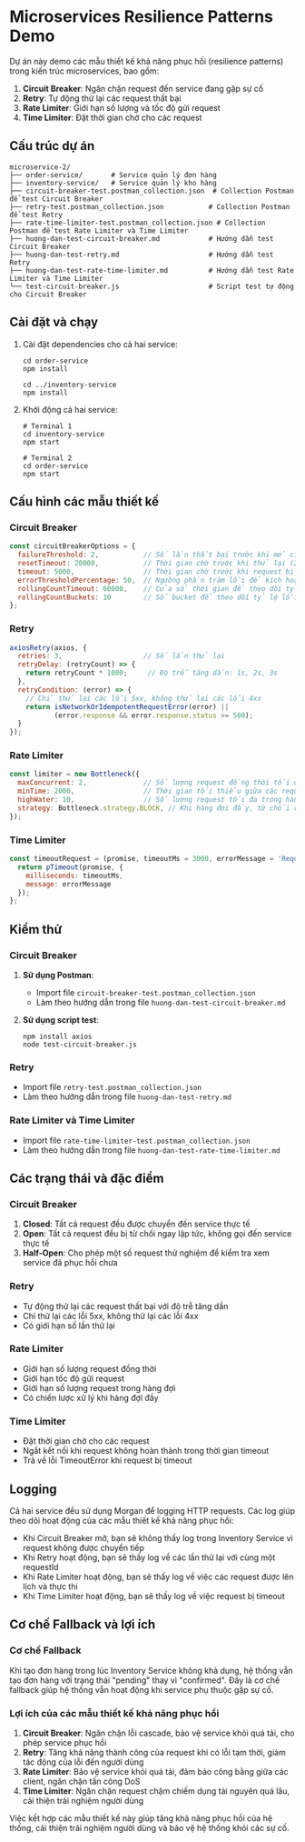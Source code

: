 # Microservices Resilience Patterns Demo

Dự án này demo các mẫu thiết kế khả năng phục hồi (resilience patterns) trong kiến trúc microservices, bao gồm:

1. **Circuit Breaker**: Ngăn chặn request đến service đang gặp sự cố
2. **Retry**: Tự động thử lại các request thất bại
3. **Rate Limiter**: Giới hạn số lượng và tốc độ gửi request
4. **Time Limiter**: Đặt thời gian chờ cho các request

## Cấu trúc dự án

```
microservice-2/
├── order-service/       # Service quản lý đơn hàng
├── inventory-service/   # Service quản lý kho hàng
├── circuit-breaker-test.postman_collection.json  # Collection Postman để test Circuit Breaker
├── retry-test.postman_collection.json           # Collection Postman để test Retry
├── rate-time-limiter-test.postman_collection.json # Collection Postman để test Rate Limiter và Time Limiter
├── huong-dan-test-circuit-breaker.md            # Hướng dẫn test Circuit Breaker
├── huong-dan-test-retry.md                      # Hướng dẫn test Retry
├── huong-dan-test-rate-time-limiter.md          # Hướng dẫn test Rate Limiter và Time Limiter
└── test-circuit-breaker.js                      # Script test tự động cho Circuit Breaker
```

## Cài đặt và chạy

1. Cài đặt dependencies cho cả hai service:
   ```
   cd order-service
   npm install

   cd ../inventory-service
   npm install
   ```

2. Khởi động cả hai service:
   ```
   # Terminal 1
   cd inventory-service
   npm start

   # Terminal 2
   cd order-service
   npm start
   ```

## Cấu hình các mẫu thiết kế

### Circuit Breaker

```javascript
const circuitBreakerOptions = {
  failureThreshold: 2,           // Số lần thất bại trước khi mở circuit
  resetTimeout: 20000,           // Thời gian chờ trước khi thử lại (20 giây)
  timeout: 5000,                 // Thời gian chờ trước khi request bị coi là thất bại
  errorThresholdPercentage: 50,  // Ngưỡng phần trăm lỗi để kích hoạt circuit
  rollingCountTimeout: 60000,    // Cửa sổ thời gian để theo dõi tỷ lệ lỗi (1 phút)
  rollingCountBuckets: 10        // Số bucket để theo dõi tỷ lệ lỗi
};
```

### Retry

```javascript
axiosRetry(axios, {
  retries: 3,                    // Số lần thử lại
  retryDelay: (retryCount) => {
    return retryCount * 1000;     // Độ trễ tăng dần: 1s, 2s, 3s
  },
  retryCondition: (error) => {
    // Chỉ thử lại các lỗi 5xx, không thử lại các lỗi 4xx
    return isNetworkOrIdempotentRequestError(error) ||
           (error.response && error.response.status >= 500);
  }
});
```

### Rate Limiter

```javascript
const limiter = new Bottleneck({
  maxConcurrent: 2,              // Số lượng request đồng thời tối đa
  minTime: 2000,                 // Thời gian tối thiểu giữa các request (5 requests/10 giây)
  highWater: 10,                 // Số lượng request tối đa trong hàng đợi
  strategy: Bottleneck.strategy.BLOCK, // Khi hàng đợi đầy, từ chối request mới
});
```

### Time Limiter

```javascript
const timeoutRequest = (promise, timeoutMs = 3000, errorMessage = 'Request timed out') => {
  return pTimeout(promise, {
    milliseconds: timeoutMs,
    message: errorMessage
  });
};
```

## Kiểm thử

### Circuit Breaker

1. **Sử dụng Postman**:
   - Import file `circuit-breaker-test.postman_collection.json`
   - Làm theo hướng dẫn trong file `huong-dan-test-circuit-breaker.md`

2. **Sử dụng script test**:
   ```
   npm install axios
   node test-circuit-breaker.js
   ```

### Retry

- Import file `retry-test.postman_collection.json`
- Làm theo hướng dẫn trong file `huong-dan-test-retry.md`

### Rate Limiter và Time Limiter

- Import file `rate-time-limiter-test.postman_collection.json`
- Làm theo hướng dẫn trong file `huong-dan-test-rate-time-limiter.md`

## Các trạng thái và đặc điểm

### Circuit Breaker

1. **Closed**: Tất cả request đều được chuyển đến service thực tế
2. **Open**: Tất cả request đều bị từ chối ngay lập tức, không gọi đến service thực tế
3. **Half-Open**: Cho phép một số request thử nghiệm để kiểm tra xem service đã phục hồi chưa

### Retry

- Tự động thử lại các request thất bại với độ trễ tăng dần
- Chỉ thử lại các lỗi 5xx, không thử lại các lỗi 4xx
- Có giới hạn số lần thử lại

### Rate Limiter

- Giới hạn số lượng request đồng thời
- Giới hạn tốc độ gửi request
- Giới hạn số lượng request trong hàng đợi
- Có chiến lược xử lý khi hàng đợi đầy

### Time Limiter

- Đặt thời gian chờ cho các request
- Ngắt kết nối khi request không hoàn thành trong thời gian timeout
- Trả về lỗi TimeoutError khi request bị timeout

## Logging

Cả hai service đều sử dụng Morgan để logging HTTP requests. Các log giúp theo dõi hoạt động của các mẫu thiết kế khả năng phục hồi:

- Khi Circuit Breaker mở, bạn sẽ không thấy log trong Inventory Service vì request không được chuyển tiếp
- Khi Retry hoạt động, bạn sẽ thấy log về các lần thử lại với cùng một requestId
- Khi Rate Limiter hoạt động, bạn sẽ thấy log về việc các request được lên lịch và thực thi
- Khi Time Limiter hoạt động, bạn sẽ thấy log về việc request bị timeout

## Cơ chế Fallback và lợi ích

### Cơ chế Fallback

Khi tạo đơn hàng trong lúc Inventory Service không khả dụng, hệ thống vẫn tạo đơn hàng với trạng thái "pending" thay vì "confirmed". Đây là cơ chế fallback giúp hệ thống vẫn hoạt động khi service phụ thuộc gặp sự cố.

### Lợi ích của các mẫu thiết kế khả năng phục hồi

1. **Circuit Breaker**: Ngăn chặn lỗi cascade, bảo vệ service khỏi quá tải, cho phép service phục hồi
2. **Retry**: Tăng khả năng thành công của request khi có lỗi tạm thời, giảm tác động của lỗi đến người dùng
3. **Rate Limiter**: Bảo vệ service khỏi quá tải, đảm bảo công bằng giữa các client, ngăn chặn tấn công DoS
4. **Time Limiter**: Ngăn chặn request chậm chiếm dụng tài nguyên quá lâu, cải thiện trải nghiệm người dùng

Việc kết hợp các mẫu thiết kế này giúp tăng khả năng phục hồi của hệ thống, cải thiện trải nghiệm người dùng và bảo vệ hệ thống khỏi các sự cố.
